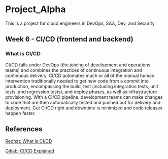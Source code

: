 # Project_Alpha
This is a project for cloud engineers in DevOps, SAA, Dev, and Security

## Week 6 - CI/CD (frontend and backend)

### What is CI/CD
CI/CD falls under DevOps (the joining of development and operations teams) and combines the practices of continuous integration and continuous delivery. CI/CD automates much or all of the manual human intervention traditionally needed to get new code from a commit into production, encompassing the build, test (including integration tests, unit tests, and regression tests), and deploy phases, as well as infrastructure provisioning. With a CI/CD pipeline, development teams can make changes to code that are then automatically tested and pushed out for delivery and deployment. Get CI/CD right and downtime is minimized and code releases happen faster.


## References

[Redhat: What is CI/CD ](https://www.redhat.com/en/topics/devops/what-is-ci-cd)

[Gitlab: CI/CD Explained ](https://about.gitlab.com/topics/ci-cd/)


